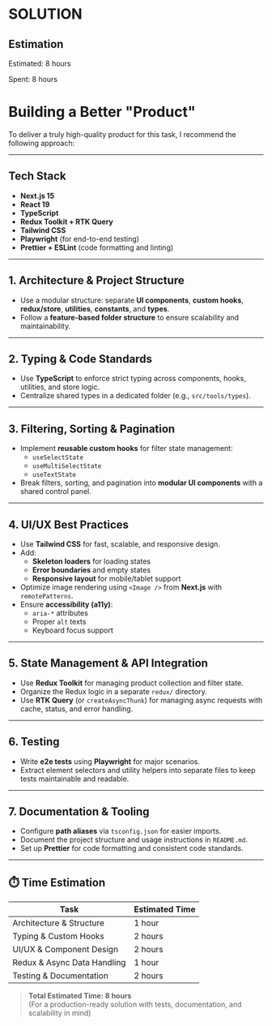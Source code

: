 # SOLUTION

## Estimation

Estimated: 8 hours

Spent: 8 hours

# Building a Better "Product"

To deliver a truly high-quality product for this task, I recommend the following approach:

---

## Tech Stack

-   **Next.js 15**
-   **React 19**
-   **TypeScript**
-   **Redux Toolkit + RTK Query**
-   **Tailwind CSS**
-   **Playwright** (for end-to-end testing)
-   **Prettier + ESLint** (code formatting and linting)

---

## 1. Architecture & Project Structure

-   Use a modular structure: separate **UI components**, **custom hooks**, **redux/store**, **utilities**, **constants**, and **types**.
-   Follow a **feature-based folder structure** to ensure scalability and maintainability.

---

## 2. Typing & Code Standards

-   Use **TypeScript** to enforce strict typing across components, hooks, utilities, and store logic.
-   Centralize shared types in a dedicated folder (e.g., `src/tools/types`).

---

## 3. Filtering, Sorting & Pagination

-   Implement **reusable custom hooks** for filter state management:
    -   `useSelectState`
    -   `useMultiSelectState`
    -   `useTextState`
-   Break filters, sorting, and pagination into **modular UI components** with a shared control panel.

---

## 4. UI/UX Best Practices

-   Use **Tailwind CSS** for fast, scalable, and responsive design.
-   Add:
    -   **Skeleton loaders** for loading states
    -   **Error boundaries** and empty states
    -   **Responsive layout** for mobile/tablet support
-   Optimize image rendering using `<Image />` from **Next.js** with `remotePatterns`.
-   Ensure **accessibility (a11y)**:
    -   `aria-*` attributes
    -   Proper `alt` texts
    -   Keyboard focus support

---

## 5. State Management & API Integration

-   Use **Redux Toolkit** for managing product collection and filter state.
-   Organize the Redux logic in a separate `redux/` directory.
-   Use **RTK Query** (or `createAsyncThunk`) for managing async requests with cache, status, and error handling.

---

## 6. Testing

-   Write **e2e tests** using **Playwright** for major scenarios.
-   Extract element selectors and utility helpers into separate files to keep tests maintainable and readable.

---

## 7. Documentation & Tooling

-   Configure **path aliases** via `tsconfig.json` for easier imports.
-   Document the project structure and usage instructions in `README.md`.
-   Set up **Prettier** for code formatting and consistent code standards.

---

## ⏱️ Time Estimation

| Task                        | Estimated Time |
| --------------------------- | -------------- |
| Architecture & Structure    | 1 hour         |
| Typing & Custom Hooks       | 2 hours        |
| UI/UX & Component Design    | 2 hours        |
| Redux & Async Data Handling | 1 hour         |
| Testing & Documentation     | 2 hours        |

> **Total Estimated Time: 8 hours**  
> (For a production-ready solution with tests, documentation, and scalability in mind)
